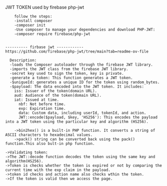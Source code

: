 JWT TOKEN used by firebase php-jwt

        follow the steps:
        -install composer
        -composer init
        -Use composer to manage your dependencies and download PHP-JWT:
        -composer require firebase/php-jwt


    ---------- firbase jwt ------------
    https://github.com/firebase/php-jwt/tree/main?tab=readme-ov-file
    
      Description:
      -loads the Composer autoloader through the firebase JWT library.
      -imports the JWT class from the firebase JWT library.
      -secret key used to sign the token, key is private.
      -generate a token: This function generates a JWT token.
      -$uniqueId: generates a unique ID for the token using random_bytes.
      -$payload: The data encoded into the JWT token. It includes:
        iss: Issuer of the token(domain URL).
        aud: Audience of the token(domain URL).
        iat: Issued at time.
          nbf: Not before time.
          exp: Expiration time.
          data: Custom data, including userId, tokenId, and action.
          JWT::encode($payload, $key, 'HS256'): This encodes the payload into a JWT token using the particular key and algorithm (HS256).
    
        ->bin2hex() is a built-in PHP function. It converts a string of ASCII characters to hexadecimal values.
        ->pack() string can be converted back using the pack() function.This also bult-in php function.

	->Validating token:
    ->The JWT::decode function decodes the token using the same key and algorithm(HS256).
    ->Token is checks whether the token is expired or not by comparing the current time with the exp claim in the payload.
    ->token id checks and action name also checks wthin the token.
    ->If the token is valid then we access the page.
